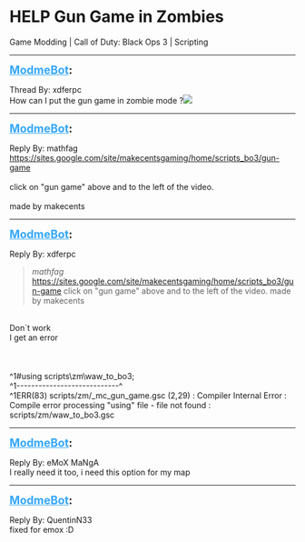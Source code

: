 # HELP Gun Game in Zombies
Game Modding | Call of Duty: Black Ops 3 | Scripting

---
<strong style="font-size: 1.4em;"><span style="text-decoration: underline;text-decoration-color: #34a7f9;"><span style="color:#34a7f9;">ModmeBot</span></span>:</strong>

<p>Thread By: xdferpc<br />How can I put the gun game in zombie mode ?<img style="max-width: 500px;" src="http://aviacreations.com/modme/emoticons/ermm.png"></p>

---
<strong style="font-size: 1.4em;"><span style="text-decoration: underline;text-decoration-color: #34a7f9;"><span style="color:#34a7f9;">ModmeBot</span></span>:</strong>

<p>Reply By: mathfag<br /><a href="https://sites.google.com/site/makecentsgaming/home/scripts_bo3/gun-game">https://sites.google.com/site/makecentsgaming/home/scripts_bo3/gun-game</a><br /> <br />click on &quot;gun game&quot; above and to the left of the video.<br /> <br />made by makecents</p>

---
<strong style="font-size: 1.4em;"><span style="text-decoration: underline;text-decoration-color: #34a7f9;"><span style="color:#34a7f9;">ModmeBot</span></span>:</strong>

<p>Reply By: xdferpc<br /><blockquote><em>mathfag</em><br /><a href="https://sites.google.com/site/makecentsgaming/home/scripts_bo3/gun-game">https://sites.google.com/site/makecentsgaming/home/scripts_bo3/gun-game</a>   click on &quot;gun game&quot; above and to the left of the video.   made by makecents</blockquote><br />Don&#180;t work <br />I get an error<br /><br /><br /><br />^1#using scripts\zm\waw_to_bo3;<br />^1----------------------------^<br />^1ERR(83) scripts/zm/_mc_gun_game.gsc (2,29) : Compiler Internal Error : Compile error processing &quot;using&quot; file - file not found : scripts/zm/waw_to_bo3.gsc</p>

---
<strong style="font-size: 1.4em;"><span style="text-decoration: underline;text-decoration-color: #34a7f9;"><span style="color:#34a7f9;">ModmeBot</span></span>:</strong>

<p>Reply By: eMoX MaNgA<br />I really need it too, i need this option for my map</p>

---
<strong style="font-size: 1.4em;"><span style="text-decoration: underline;text-decoration-color: #34a7f9;"><span style="color:#34a7f9;">ModmeBot</span></span>:</strong>

<p>Reply By: QuentinN33<br />fixed for emox :D</p>
